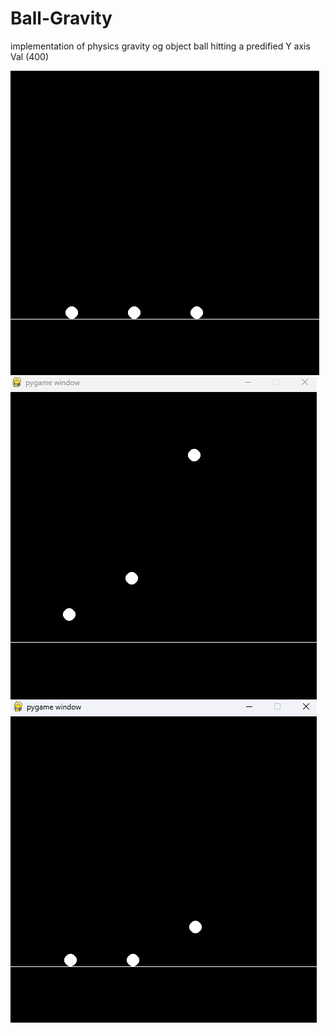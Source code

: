 # Ball-Gravity

implementation of physics gravity og object ball hitting a predified Y axis Val (400)

![Alt text](Ball.png)
![Alt text](BallMoving1.png)
![Alt text](BallMoving2.png)

